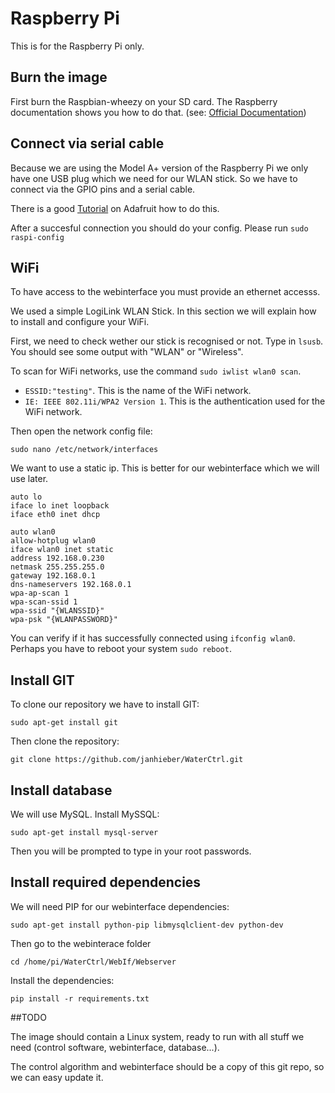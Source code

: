 # Raspberry Pi
This is for the Raspberry Pi only.

## Burn the image

First burn the Raspbian-wheezy on your SD card. The Raspberry documentation shows you how to do that. (see: [Official Documentation](https://www.raspberrypi.org/documentation/installation/installing-images/))

## Connect via serial cable

Because we are using the Model A+ version of the Raspberry Pi we only have one USB plug which we need for our WLAN stick. So we have to connect via the GPIO pins and a serial cable.

There is a good [Tutorial](https://learn.adafruit.com/downloads/pdf/adafruits-raspberry-pi-lesson-5-using-a-console-cable.pdf) on Adafruit how to do this.

After a succesful connection you should do your config. Please run `sudo raspi-config`


## WiFi

To have access to the webinterface you must provide an ethernet accesss.

We used a simple LogiLink WLAN Stick. In this section we will explain how to install and configure your WiFi.

First, we need to check wether our stick is recognised or not. Type in `lsusb`. You should see some output with "WLAN" or "Wireless".

To scan for WiFi networks, use the command `sudo iwlist wlan0 scan`.

  - `ESSID:"testing"`. This is the name of the WiFi network. 
  - `IE: IEEE 802.11i/WPA2 Version 1`. This is the authentication used for the WiFi network.

Then open the network config file:

    sudo nano /etc/network/interfaces
    
We want to use a static ip. This is better for our webinterface which we will use later.

	auto lo 
	iface lo inet loopback 
	iface eth0 inet dhcp

	auto wlan0 
	allow-hotplug wlan0 
	iface wlan0 inet static
	address 192.168.0.230
	netmask 255.255.255.0
	gateway 192.168.0.1
	dns-nameservers 192.168.0.1
	wpa-ap-scan 1 
	wpa-scan-ssid 1 
	wpa-ssid "{WLANSSID}" 
	wpa-psk "{WLANPASSWORD}"

You can verify if it has successfully connected using `ifconfig wlan0`. Perhaps you have to reboot your system `sudo reboot`.

## Install GIT

To clone our repository we have to install GIT:

	sudo apt-get install git 
	
Then clone the repository:

	git clone https://github.com/janhieber/WaterCtrl.git
	
## Install database

We will use MySQL. Install MySSQL:

	sudo apt-get install mysql-server
	
Then you will be prompted to type in your root passwords.

## Install required dependencies

We will need PIP for our webinterface dependencies:

	sudo apt-get install python-pip libmysqlclient-dev python-dev
	
Then go to the webinterace folder
	
	cd /home/pi/WaterCtrl/WebIf/Webserver
	
Install the dependencies:

	pip install -r requirements.txt
	

	






##TODO

The image should contain a Linux system, ready to run
with all stuff we need (control software, webinterface, database...).

The control algorithm and webinterface should be a copy of this git repo,
so we can easy update it.